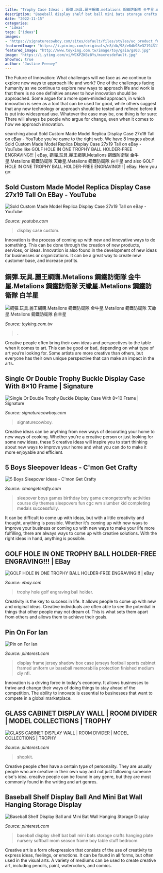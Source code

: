 ```yaml
---
title: "Trophy Case Ideas : 鋼彈.玩具.麗王網購.metalions 鋼鐵防衛隊 金牛星.metalions 鋼鐵防衛隊 天蠍星.metalions 鋼鐵防衛隊 白羊星"
description: "Baseball display shelf bat ball mini bats storage crafts hanging plate nursery softball mom season frame boy table stuff bedroom"
date: "2022-11-15"
categories:
- "ideas"
tags: ["ideas"]
images:
- "https://signaturecowboy.com/sites/default/files/styles/uc_product_full/public/IMG_1301.jpg?itok=TFzSW-UR"
featuredImage: "https://i.pinimg.com/originals/e8/db/98/e8db98e32194311832c0c57497a4cd89.jpg"
featured_image: "http://www.toyking.com.tw/image/toy/gaia/gs03.jpg"
image: "https://i.ytimg.com/vi/WCKPZKBz8Ys/maxresdefault.jpg"
ShowToc: true
author: "Justine Feeney"
---
```



The Future of Innovation: What challenges will we face as we continue to explore new ways to approach life and work?
One of the challenges facing humanity as we continue to explore new ways to approach life and work is that there is no one definitive answer to how innovation should be approached. Some argue for a more open-minded approach, in which innovation is seen as a tool that can be used for good, while others suggest that any new technology or approach should be tested and refined before it is put into widespread use. Whatever the case may be, one thing is for sure: There will always be people who argue for change, even when it comes to how we approach innovation.

	

		
searching about Sold Custom Made Model Replica Display Case 27x19 Tall on eBay - YouTube you've came to the right web. We have 8 Images about Sold Custom Made Model Replica Display Case 27x19 Tall on eBay - YouTube like GOLF HOLE IN ONE TROPHY BALL HOLDER-FREE ENGRAVING!!! | eBay, 鋼彈.玩具.麗王網購.Metalions 鋼鐵防衛隊 金牛星.Metalions 鋼鐵防衛隊 天蠍星.Metalions 鋼鐵防衛隊 白羊星 and also GOLF HOLE IN ONE TROPHY BALL HOLDER-FREE ENGRAVING!!! | eBay. Here you go:
		
    
## Sold Custom Made Model Replica Display Case 27x19 Tall On EBay - YouTube

<img loading=lazy src="https://i.ytimg.com/vi/WCKPZKBz8Ys/maxresdefault.jpg" onerror="this.onerror=null;this.src='https://tse4.mm.bing.net/th?id=OIP.SCfL4m0WX1fDeT4EQcRENgHaEK&amp;pid=15.1';" alt="Sold Custom Made Model Replica Display Case 27x19 Tall on eBay - YouTube">

_Source: youtube.com_

>display case custom. 

	

Innovation is the process of coming up with new and innovative ways to do something. This can be done through the creation of new products, services, or ideas. Innovation is also found in the development of new ideas for businesses or organizations. It can be a great way to create new customer base, and increase profits.

    
## 鋼彈.玩具.麗王網購.Metalions 鋼鐵防衛隊 金牛星.Metalions 鋼鐵防衛隊 天蠍星.Metalions 鋼鐵防衛隊 白羊星

<img loading=lazy src="http://www.toyking.com.tw/image/toy/gaia/gs03.jpg" onerror="this.onerror=null;this.src='https://tse4.mm.bing.net/th?id=OIP.i_B_F-C9tjBGMpsIsxtSAgAAAA&amp;pid=15.1';" alt="鋼彈.玩具.麗王網購.Metalions 鋼鐵防衛隊 金牛星.Metalions 鋼鐵防衛隊 天蠍星.Metalions 鋼鐵防衛隊 白羊星">

_Source: toyking.com.tw_

>. 

	

Creative people often bring their own ideas and perspectives to the table when it comes to art. This can be good or bad, depending on what type of art you’re looking for. Some artists are more creative than others, but everyone has their own unique perspective that can make an impact in the arts.

    
## Single Or Double Trophy Buckle Display Case With 8×10 Frame | Signature

<img loading=lazy src="https://signaturecowboy.com/sites/default/files/styles/uc_product_full/public/IMG_1301.jpg?itok=TFzSW-UR" onerror="this.onerror=null;this.src='https://tse1.mm.bing.net/th?id=OIP.PiIKVHRisaP0uPYxbutsowHaLO&amp;pid=15.1';" alt="Single Or Double Trophy Buckle Display Case With 8×10 Frame | Signature">

_Source: signaturecowboy.com_

>signaturecowboy. 

	

Creative ideas can be anything from new ways of decorating your home to new ways of cooking. Whether you're a creative person or just looking for some new ideas, these 5 creative ideas will inspire you to start thinking about new ways to improve your home and what you can do to make it more enjoyable and efficient.

    
## 5 Boys Sleepover Ideas - C&#039;mon Get Crafty

<img loading=lazy src="https://i2.wp.com/cmongetcrafty.com/wp-content/uploads/2016/08/CGC-Boys-Sleepover-10-WM.png?resize=533%2C800" onerror="this.onerror=null;this.src='https://tse1.mm.bing.net/th?id=OIP.BE_BrVcOpyN32BIAXu5nbwHaLH&amp;pid=15.1';" alt="5 Boys Sleepover Ideas - C&#039;mon Get Crafty">

_Source: cmongetcrafty.com_

>sleepover boys games birthday boy game cmongetcrafty activities course diy themes sleepovers fun cgc wm slumber kid completing medals successfully. 

	

It can be difficult to come up with ideas, but with a little creativity and thought, anything is possible. Whether it's coming up with new ways to improve your business or coming up with new ways to make your life more fulfilling, there are always ways to come up with creative solutions. With the right ideas in hand, anything is possible.

    
## GOLF HOLE IN ONE TROPHY BALL HOLDER-FREE ENGRAVING!!! | EBay

<img loading=lazy src="http://i.ebayimg.com/images/i/131292159115-0-1/s-l1000.jpg" onerror="this.onerror=null;this.src='https://tse4.mm.bing.net/th?id=OIP.uWJb4_UTIm620PpapO-u0gHaJ4&amp;pid=15.1';" alt="GOLF HOLE IN ONE TROPHY BALL HOLDER-FREE ENGRAVING!!! | eBay">

_Source: ebay.com_

>trophy hole golf engraving ball holder. 

	

Creativity is the key to success in life. It allows people to come up with new and original ideas. Creative individuals are often able to see the potential in things that other people may not dream of. This is what sets them apart from others and allows them to achieve their goals.

    
## Pin On For Ian

<img loading=lazy src="https://i.pinimg.com/originals/6a/21/8b/6a218b9e8356150d31bd90a3833e4249.jpg" onerror="this.onerror=null;this.src='https://tse3.mm.bing.net/th?id=OIP.JHQhNWpCvRIaN_EbcmV3KwHaJ5&amp;pid=15.1';" alt="Pin on For Ian">

_Source: pinterest.com_

>display frame jersey shadow box case jerseys football sports cabinet framed uniform uv baseball memorabilia protection finished medium diy nfl. 

	

Innovation is a driving force in today's economy. It allows businesses to thrive and change their ways of doing things to stay ahead of the competition. The ability to innovate is essential to businesses that want to compete in a global marketplace.

    
## GLASS CABINET DISPLAY WALL | ROOM DIVIDER | MODEL COLLECTIONS | TROPHY

<img loading=lazy src="https://i.pinimg.com/736x/cb/7a/cc/cb7acce8dc44fd1a6a97f2dc87c25116.jpg" onerror="this.onerror=null;this.src='https://tse1.mm.bing.net/th?id=OIP.WbVs5jK40Rv49WkBohuYNgHaLH&amp;pid=15.1';" alt="GLASS CABINET DISPLAY WALL | ROOM DIVIDER | MODEL COLLECTIONS | TROPHY">

_Source: pinterest.com_

>shopkit. 

	

Creative people often have a certain type of personality. They are usually people who are creative in their own way and not just following someone else's idea. creative people can be found in any genre, but they are most commonly found in the writing and art genres.

    
## Baseball Shelf Display Ball And Mini Bat Wall Hanging Storage Display

<img loading=lazy src="https://i.pinimg.com/originals/e8/db/98/e8db98e32194311832c0c57497a4cd89.jpg" onerror="this.onerror=null;this.src='https://tse1.mm.bing.net/th?id=OIP.L8adAo_9zrNvJApRCAU5kQHaLH&amp;pid=15.1';" alt="Baseball Shelf Display Ball and Mini Bat Wall Hanging Storage Display">

_Source: pinterest.com_

>baseball display shelf bat ball mini bats storage crafts hanging plate nursery softball mom season frame boy table stuff bedroom. 

	

Creative art is a form ofexpression that consists of the use of creativity to express ideas, feelings, or emotions. It can be found in all forms, but often used in the visual arts. A variety of mediums can be used to create creative art, including pencils, paint, watercolors, and comics.

